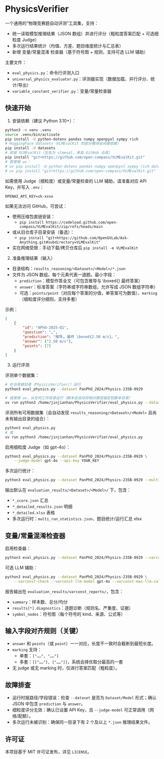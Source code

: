 # PhysicsVerifier

一个通用的“物理竞赛题自动评测”工具集，支持：
- 统一读取模型推理结果（JSON 数组）并进行评分（粗粒度答案匹配 + 可选细粒度 Judge）
- 多次运行结果统计（均值、方差、题目维度统计与汇总表）
- 新增 变量/常量混淆 检查器（基于符号图 + 规则，支持可选 LLM 辅助）

主要文件：
- `eval_physics.py`：命令行评测入口
- `universal_physics_evaluator.py`：评测器实现（数据加载、并行评分、统计/导出）
- `variable_constant_verifier.py`：变量/常量检查器

## 快速开始

1) 安装依赖（建议 Python 3.10+）：

```bash
python3 -m venv .venv
source .venv/bin/activate
pip install -U python-dotenv pandas numpy openpyxl sympy rich
# HuggingFace datasets（VLMEvalKit 的部分模块会间接依赖）
pip install -U datasets
# 安装 VLMEvalKit（包名为 vlmeval，来自 GitHub 仓库）
pip install "git+https://github.com/open-compass/VLMEvalKit.git"
# 若使用 uv：
# uv pip install -U python-dotenv pandas numpy openpyxl sympy rich datasets
# uv pip install "git+https://github.com/open-compass/VLMEvalKit.git"
```

如需使用 Judge（细粒度）或变量/常量检查的 LLM 辅助，请准备对应 API Key，并写入 `.env`：

```
OPENAI_API_KEY=sk-xxxx
```

如果无法访问 GitHub，可尝试：

- 使用压缩包直链安装：
	- `pip install https://codeload.github.com/open-compass/VLMEvalKit/zip/refs/heads/main`
- 或从旧仓库子目录安装（备选）：
	- `pip install "git+https://github.com/OpenGVLab/Ask-Anything.git#subdirectory=VLMEvalKit"`
- 实在网络受限：手动下载/拷贝仓库后 `pip install -e VLMEvalKit`

2) 准备推理结果（输入）

- 目录结构：`results_reasoning/<Dataset>/<Model>/*.json`
- 文件为 JSON 数组，每个元素代表一道题。最小字段：
	- `prediction`：模型作答全文（可包含推导与 \boxed{} 最终答案）
	- `answer`：标准答案（字符串或字符串数组，允许写成 JSON 数组字符串）
	- 可选：`points/point`（对应每个答案的分值，单答案可为数值）、`marking`（细粒度评分细则，支持多套）

示例：

```json
[
	{
		"id": "APhO-2025-Q1",
		"question": "…",
		"prediction": "推导… 最终 \boxed{2.50 m/s}。",
		"answer": ["2.50 m/s"],
		"points": [7]
	}
]
```

3) 运行评测

评测单个数据集：

```bash
# 在仓库根目录（PhysicsVerifier/）运行
python3 eval_physics.py --dataset PanPhO_2024/Physics-235B-0929

# 或使用 uv，从任何工作目录运行（脚本会自动将相对路径锚定到脚本目录）
uv run python3 /home/jinjianhan/PhysicsVerifier/eval_physics.py --dataset PanPhO_2024/Physics-235B-0929
```

评测所有可用数据集（会自动发现 `results_reasoning/<Dataset>/<Model>` 且尚未有输出目录的组合）：

```bash
python3 eval_physics.py
# 或
uv run python3 /home/jinjianhan/PhysicsVerifier/eval_physics.py
```

启用细粒度 Judge（如 gpt-4o）：

```bash
python3 eval_physics.py --dataset PanPhO_2024/Physics-235B-0929 \
	--judge-model gpt-4o --api-key YOUR_KEY
```

多次运行统计：

```bash
python3 eval_physics.py --dataset PanPhO_2024/Physics-235B-0929 --multi-runs
```

输出默认在 `evaluation_results/<Dataset>/<Model>/` 下，包含：
- `*_score.json` 汇总
- `*_detailed_results.json` 明细
- `*_detailed.xlsx` 表格
- 多次运行时：`multi_run_statistics.json`、题目统计/运行汇总 xlsx

## 变量/常量混淆检查器

启用检查器：

```bash
python3 eval_physics.py --dataset PanPhO_2024/Physics-235B-0929 --varconst-check
```

可选 LLM 辅助：

```bash
python3 eval_physics.py --dataset PanPhO_2024/Physics-235B-0929 \
	--varconst-check --varconst-llm-model gpt-4o --varconst-max-llm-calls 5 --api-key YOUR_KEY
```

报告输出在 `evaluation_results/varconst_reports/`，包含：
- `summary`：样本数、总分/均分
- `results[*].diagnostics`：逐题诊断（规则名、严重度、证据）
- `symbol_nodes`：符号图（每个符号的 kind、来源、公式等）

## 输入字段对齐规则（关键）

- `answer` 和 `points`（或 `point`）一一对应，长度不一致时会截断到最短长度。
- `marking` 支持：
	- 单套：`["……", "……"]`
	- 多套：`[["……"], ["……"]]`，系统会择优取分最高的一套
- 无 judge 或无 marking 时，仅进行答案匹配（粗粒度）。

## 故障排查

- 运行时报路径/字段错误：检查 `--dataset` 是否为 `Dataset/Model` 形式；确认 JSON 中包含 `prediction` 与 `answer`。
- 细粒度评分无效：确认已设置 API Key，且 `--judge-model` 可正常调用（网络/配额）。
- 多次运行未被识别：确保同一目录下有 2 个及以上 `*.json` 推理结果文件。

## 许可证

本项目基于 MIT 许可证发布，详见 `LICENSE`。